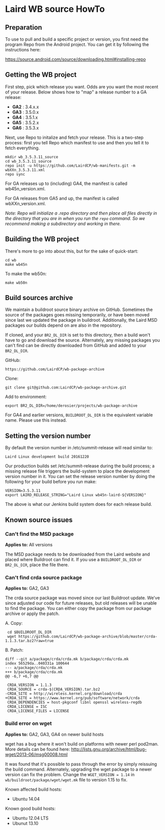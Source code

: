 Laird WB source HowTo
=====================

Preparation
-----------

To use to pull and build a specific project or version, you first need the program Repo from the Android project. You can get it by following the instructions here:

https://source.android.com/source/downloading.html#installing-repo

Getting the WB project
----------------------

First step, pick which release you want. Odds are you want the most recent of your release. Below shows how to "map" a release number to a GA release:

* __GA2__ : 3.4.x.x
* __GA3__ : 3.5.0.x
* __GA4__ : 3.5.1.x
* __GA5__ : 3.5.2.x
* __GA6__ : 3.5.3.x

Next, use Repo to initalize and fetch your release. This is a two-step process: first you tell Repo which manifest to use and then you tell it to fetch everything.

    mkdir wb_3.5.3.11_source
    cd wb_3.5.3.11_source
    repo init -u https://github.com/LairdCP/wb-manifests.git -m wbXXn_3.5.3.11.xml
    repo sync

For GA releases up to (including) GA4, the manifest is called wb45n_version.xml.

For GA releases from GA5 and up, the manifest is called wbXXn_version.xml.

_Note: Repo will initialize a .repo directory and then place all files directly in the directory that you are in when you run the `repo` command. So we recommend making a subdirectory and working in there._

Building the WB project
-----------------------

There's more to go into about this, but for the sake of quick-start:

    cd wb
    make wb45n

To make the wb50n:

    make wb50n


Build sources archive
---------------------

We maintain a buildroot source binary archive on GitHub. Sometimes the source of the packages goes missing temporarily, or have been moved since last we updated the package in buildroot. Additionally, the Laird MSD packages our builds depend on are also in the repository.

If cloned, and your `BR2_DL_DIR` is set to this directory, then a build won't have to go and download the source. Alternately, any missing packages you can't find can be directly downloaded from GitHub and added to your `BR2_DL_DIR`.

GitHub:

    https://github.com/LairdCP/wb-package-archive

Clone:

	git clone git@github.com:LairdCP/wb-package-archive.git

Add to environment:

    export BR2_DL_DIR=/home/derosier/projects/wb-package-archive

For GA4 and earlier versions, `BUILDROOT_DL_DIR` is the equivalent variable name. Please use this instead.

Setting the version number
--------------------------

By default the version number in /etc/summit-release will read similar to:

    Laird Linux development build 20161220

Our production builds set /etc/summit-release during the build process; a missing release file triggers the build-system to place the development version number in it. You can set the release version number by doing the following for your build before you run make:

    VERSION=3.5.3.11
    export LAIRD_RELEASE_STRING="Laird Linux wb45n-laird-${VERSION}"

The above is what our Jenkins build system does for each release build.


Known source issues
-------------------

### Can't find the MSD package ###

__Applies to:__ All versions

The MSD package needs to be downloaded from the Laird website and placed where Buildroot can find it. If you use a `BUILDROOT_DL_DIR` or `BR2_DL_DIR`, place the file there.


### Can't find crda source package ###

__Applies to:__ GA2, GA3

The crda source package was moved since our last Buildroot update. We've since adjusted our code for future releases, but old releases will be unable to find the package. You can either copy the package from our package archive or apply the patch.

A. Copy:

     cd $BUILDROOT_DL_DIR
     wget https://github.com/LairdCP/wb-package-archive/blob/master/crda-1.1.3.tar.bz2?raw=true

B. Patch:

    diff --git a/package/crda/crda.mk b/package/crda/crda.mk
    index 56529da..040331a 100644
    --- a/package/crda/crda.mk
    +++ b/package/crda/crda.mk
    @@ -6,7 +6,7 @@

     CRDA_VERSION = 1.1.3
     CRDA_SOURCE = crda-$(CRDA_VERSION).tar.bz2
    -CRDA_SITE = http://wireless.kernel.org/download/crda
    +CRDA_SITE = https://www.kernel.org/pub/software/network/crda
     CRDA_DEPENDENCIES = host-pkgconf libnl openssl wireless-regdb
     CRDA_LICENSE = ISC
     CRDA_LICENSE_FILES = LICENSE

### Build error on wget ###

__Applies to:__ GA2, GA3, GA4 on newer build hosts

wget has a bug where it won't build on platforms with newer perl pod2man. More details can be found here: http://lists.gnu.org/archive/html/bug-wget/2013-06/msg00008.html

It was found that it's possible to pass through the error by simply reissuing the build command. Alternately, upgrading the wget package to a newer version can fix the problem. Change the `WGET_VERSION = 1.14` in `wb/buildroot/package/wget/wget.mk` file to version 1.15 to fix.

Known affected build hosts:

* Ubuntu 14.04

Known good build hosts:

* Ubuntu 12.04 LTS
* Ubunut 13.10


